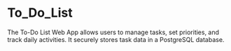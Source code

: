 # To_Do_List
The To-Do List Web App allows users to manage tasks, set priorities, and track daily activities. It securely stores task data in a PostgreSQL database.
